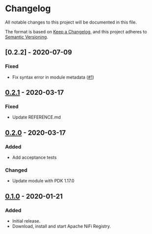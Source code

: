 # Changelog

All notable changes to this project will be documented in this file.

The format is based on [Keep a Changelog](https://keepachangelog.com/en/1.0.0/),
and this project adheres to [Semantic Versioning](https://semver.org/spec/v2.0.0.html).

## [0.2.2] - 2020-07-09

### Fixed

  * Fix syntax error in module metadata ([#1])

## [0.2.1] - 2020-03-17

### Fixed

  * Update REFERENCE.md

## [0.2.0] - 2020-03-17

### Added

* Add acceptance tests

### Changed

* Update module with PDK 1.17.0

## [0.1.0] - 2020-01-21

### Added

* Initial release.
* Download, install and start Apache NiFi Registry.

[unreleased]: https://github.com/ssm/ssm-nifi_registry/compare/0.2.1...main
[0.2.1]: https://github.com/ssm/ssm-nifi_registry/compare/0.2.0...0.2.1
[0.2.0]: https://github.com/ssm/ssm-nifi_registry/compare/0.1.0...0.2.0
[0.1.0]: https://github.com/ssm/ssm-nifi_registry/commits/0.1.0

[#1]: https://github.com/ssm/ssm-nifi_registry/pull/1
